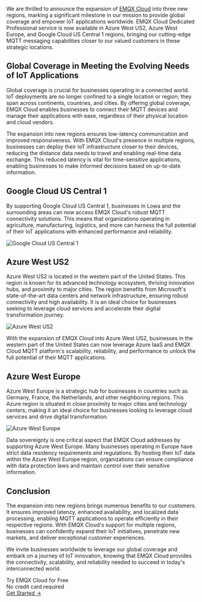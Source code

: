 We are thrilled to announce the expansion of [EMQX Cloud](https://www.emqx.com/en/cloud) into three new regions, marking a significant milestone in our mission to provide global coverage and empower IoT applications worldwide. EMQX Cloud Dedicated Professional service is now available in Azure West US2, Azure West Europe, and Google Cloud US Central 1 regions, bringing our cutting-edge MQTT messaging capabilities closer to our valued customers in these strategic locations.

## Global Coverage in Meeting the Evolving Needs of IoT Applications

Global coverage is crucial for businesses operating in a connected world. IoT deployments are no longer confined to a single location or region; they span across continents, countries, and cities. By offering global coverage, EMQX Cloud enables businesses to connect their MQTT devices and manage their applications with ease, regardless of their physical location and cloud vendors.

The expansion into new regions ensures low-latency communication and improved responsiveness. With EMQX Cloud's presence in multiple regions, businesses can deploy their IoT infrastructure closer to their devices, reducing the distance data needs to travel and enabling real-time data exchange. This reduced latency is vital for time-sensitive applications, enabling businesses to make informed decisions based on up-to-date information.

## Google Cloud US Central 1

By supporting Google Cloud US Central 1, businesses in Lowa and the surrounding areas can now access EMQX Cloud's robust MQTT connectivity solutions. This means that organizations operating in agriculture, manufacturing, logistics, and more can harness the full potential of their IoT applications with enhanced performance and reliability.

![Google Cloud US Central 1](https://assets.emqx.com/images/23097363c1fe11693acad8a6a7009b89.png)

## Azure West US2 

Azure West US2 is located in the western part of the United States. This region is known for its advanced technology ecosystem, thriving innovation hubs, and proximity to major cities. The region benefits from Microsoft's state-of-the-art data centers and network infrastructure, ensuring robust connectivity and high availability. It is an ideal choice for businesses seeking to leverage cloud services and accelerate their digital transformation journey.

![Azure West US2](https://assets.emqx.com/images/466138a450a1ff32a5c0d4ac5c420ca7.png)

With the expansion of EMQX Cloud into Azure West US2, businesses in the western part of the United States can now leverage Azure IaaS and EMQX Cloud MQTT platform's scalability, reliability, and performance to unlock the full potential of their MQTT applications.

## Azure West Europe

Azure West Europe is a strategic hub for businesses in countries such as Germany, France, the Netherlands, and other neighboring regions. This Azure region is situated in close proximity to major cities and technology centers, making it an ideal choice for businesses looking to leverage cloud services and drive digital transformation.

![Azure West Europe](https://assets.emqx.com/images/e69c8d45f2107552a49df3ea4f309b4c.png)

Data sovereignty is one critical aspect that EMQX Cloud addresses by supporting Azure West Europe. Many businesses operating in Europe have strict data residency requirements and regulations. By hosting their IoT data within the Azure West Europe region, organizations can ensure compliance with data protection laws and maintain control over their sensitive information.

## Conclusion

The expansion into new regions brings numerous benefits to our customers. It ensures improved latency, enhanced availability, and localized data processing, enabling MQTT applications to operate efficiently in their respective regions. With EMQX Cloud's support for multiple regions, businesses can confidently expand their IoT initiatives, penetrate new markets, and deliver exceptional customer experiences. 

We invite businesses worldwide to leverage our global coverage and embark on a journey of IoT innovation, knowing that EMQX Cloud provides the connectivity, scalability, and reliability needed to succeed in today's interconnected world.



<section class="promotion">
    <div>
        Try EMQX Cloud for Free
        <div class="is-size-14 is-text-normal has-text-weight-normal">No credit card required</div>
    </div>
    <a href="https://accounts.emqx.com/signup?continue=https://cloud-intl.emqx.com/console/deployments/0?oper=new" class="button is-gradient px-5">Get Started →</a>
</section>
